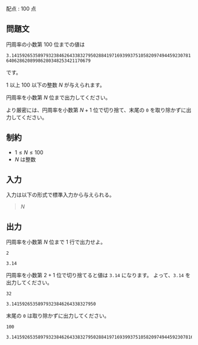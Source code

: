 配点 : $100$ 点

## 問題文

円周率の小数第 $100$ 位までの値は

`3.1415926535897932384626433832795028841971693993751058209749445923078164062862089986280348253421170679`

です。

$1$ 以上 $100$ 以下の整数 $N$ が与えられます。

円周率を小数第 $N$ 位まで出力してください。

より厳密には、円周率を小数第 $N+1$ 位で切り捨て、末尾の `0` を取り除かずに出力してください。

## 制約

- $1\leq N\leq 100$
- $N$ は整数

## 入力

入力は以下の形式で標準入力から与えられる。

> $N$

## 出力

円周率を小数第 $N$ 位まで $1$ 行で出力せよ。

```input1
2
```

```output1
3.14
```

円周率を小数第 $2+1$ 位で切り捨てると値は `3.14` になります。
よって、`3.14` を出力してください。

```input2
32
```

```output2
3.14159265358979323846264338327950
```

末尾の `0` は取り除かずに出力してください。

```input3
100
```

```output3
3.1415926535897932384626433832795028841971693993751058209749445923078164062862089986280348253421170679
```